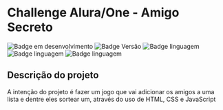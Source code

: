 # Challenge Alura/One - Amigo Secreto
![Badge em desenvolvimento](https://img.shields.io/badge/Status-Desenvolvimento-green)
![Badge Versão](https://img.shields.io/badge/Versão-1.0-grey)
![Badge linguagem](https://img.shields.io/badge/HTML5-E34C26)
![Badge linguagem](https://img.shields.io/badge/CSS-0f5298)
![Badge linguagem](https://img.shields.io/badge/JavaScript-F0DB4F)

<h2>Descrição do projeto</h2>
<p>A intenção do projeto é fazer um jogo que vai adicionar os amigos a uma lista e dentre eles sortear um, através do uso de HTML, CSS e JavaScript</p>
